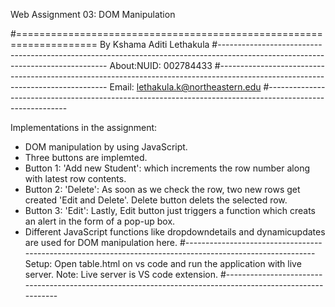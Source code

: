 Web Assignment 03: DOM Manipulation

#====================================================================
By Kshama Aditi Lethakula
#--------------------------------------------------------------------------------------------------------------------------------
About:NUID: 002784433
#--------------------------------------------------------------------------------------------------------------------------------
Email: lethakula.k@northeastern.edu
#----------------------------------------------------------------------------------------------------------

Implementations in the assignment:

- DOM manipulation by using JavaScript.
- Three buttons are implemted.
- Button 1: 'Add new Student': which increments the row number along with latest row contents.
- Button 2: 'Delete': As soon as we check the row, two new rows get created 'Edit and Delete'. Delete button delets the selected row.
- Button 3: 'Edit': Lastly, Edit button just triggers a function which creats an alert in the form of a pop-up box.
- Different JavaScript functions like dropdowndetails and dynamicupdates are used for DOM manipulation here.
#----------------------------------------------------------------------------------------------------------
Setup:
Open table.html on vs code and run the application with live server.
Note: Live server is VS code extension.
#----------------------------------------------------------------------------------------------------------
